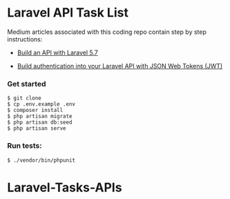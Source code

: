 Laravel API Task List
===

Medium articles associated with this coding repo contain step by step instructions: 

- [Build an API with Laravel 5.7](https://medium.com/@connorleech/build-an-api-with-laravel-5-7-b3aa16ca2e69)

- [Build authentication into your Laravel API with JSON Web Tokens (JWT)](https://medium.com/@connorleech/build-authentication-into-your-laravel-api-with-json-web-tokens-jwt-cd223ace8d1a)

### Get started

``` 
$ git clone
$ cp .env.example .env
$ composer install
$ php artisan migrate
$ php artisan db:seed
$ php artisan serve
```

### Run tests:

``` 
$ ./vendor/bin/phpunit
```
# Laravel-Tasks-APIs
